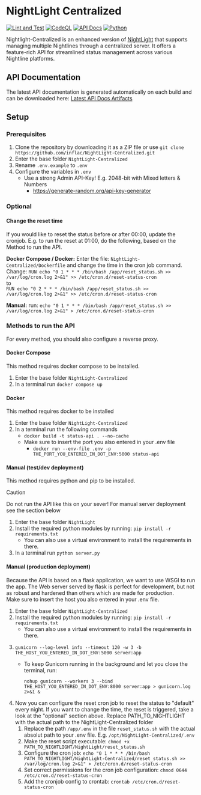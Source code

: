 # NightLight Centralized

[![Lint and Test](https://github.com/inflac/NightLight-Centralized/actions/workflows/lint-and-test.yaml/badge.svg)](https://github.com/inflac/NightLight-Centralized/actions/workflows/lint-and-test.yaml)
[![CodeQL](https://github.com/inflac/NightLight-Centralized/actions/workflows/github-code-scanning/codeql/badge.svg)](https://github.com/inflac/NightLight-Centralized/actions/workflows/github-code-scanning/codeql)
[![API Docs](https://github.com/inflac/NightLight-Centralized/actions/workflows/build-api-docs.yaml/badge.svg)](https://github.com/inflac/NightLight-Centralized/actions/workflows/build-api-docs.yaml)
[![Python](https://img.shields.io/badge/python-3.12--3.13-blue.svg)](https://www.python.org/downloads/release/python-3130/)

Nightlight-Centralized is an enhanced version of [NightLight](https://github.com/inflac/NightLight) that supports managing multiple Nightlines through a centralized server. It offers a feature-rich API for streamlined status management across various Nightline platforms.

## API Documentation
The latest API documentation is generated automatically on each build and can be downloaded here: [Latest API Docs Artifacts](https://github.com/inflac/NightLight-Centralized/actions/workflows/build-api-docs.yaml)

## Setup

### Prerequisites
1. Clone the repository by downloading it as a ZIP file or use `git clone https://github.com/inflac/NightLight-Centralized.git`
2. Enter the base folder `NightLight-Centralized`
3. Rename `.env.example` to `.env`
4. Configure the variables in `.env`
    * Use a strong Admin API-Key! E.g. 2048-bit with Mixed letters & Numbers
        * https://generate-random.org/api-key-generator

### Optional
#### Change the reset time
If you would like to reset the status before or after 00:00, update the cronjob. E.g. to run the reset at 01:00, do the following, based on the Method to run the API.

**Docker Compose / Docker:**
Enter the file: `NightLight-Centralized/Dockerfile` and change the time in the cron job command. Change:
`RUN echo "0 1 * * * /bin/bash /app/reset_status.sh >> /var/log/cron.log 2>&1" >> /etc/cron.d/reset-status-cron`<br>
to<br>
`RUN echo "0 2 * * * /bin/bash /app/reset_status.sh >> /var/log/cron.log 2>&1" >> /etc/cron.d/reset-status-cron`

**Manual:**
run: `echo "0 1 * * * /bin/bash /app/reset_status.sh >> /var/log/cron.log 2>&1" > /etc/cron.d/reset-status-cron`

### Methods to run the API
For every method, you should also configure a reverse proxy.

#### Docker Compose
This method requires docker compose to be installed.
1. Enter the base folder `NightLight-Centralized`
2. In a terminal run `docker compose up`

#### Docker
This method requires docker to be installed
1. Enter the base folder `NightLight-Centralized`
2. In a terminal run the following commands
    * `docker build -t status-api . --no-cache`
    * Make sure to insert the port you also entered in your .env   file
        * `docker run --env-file .env -p THE_PORT_YOU_ENTERED_IN_DOT_ENV:5000 status-api`

#### Manual (test/dev deployment)
This method requires python and pip to be installed.
> [!CAUTION]
> Do not run the API like this on your sever! For manual server deployment see the section below
1. Enter the base folder `NightLight`
2. Install the required python modules by running: `pip install -r requirements.txt`
    * You can also use a virtual environment to install the requirements in there.
3. In a terminal run `python server.py`

#### Manual (production deployment)
Because the API is based on a flask application, we want to use WSGI to run the app. The Web server served by flask is perfect for development, but not as robust and hardened than others which are made for production.<br>
Make sure to insert the host you also entered in your .env   file.

1. Enter the base folder `NightLight-Centralized`
2. Install the required python modules by running: `pip install -r requirements.txt`
    * You can also use a virtual environment to install the requirements in there.
3.
    ```
    gunicorn --log-level info --timeout 120 -w 3 -b THE_HOST_YOU_ENTERED_IN_DOT_ENV:5000 server:app
    ```
    * To keep Gunicorn running in the background and let you close the terminal, run:
        ```
        nohup gunicorn --workers 3 --bind THE_HOST_YOU_ENTERED_IN_DOT_ENV:8000 server:app > gunicorn.log 2>&1 &
        ```
4. Now you can configure the reset cron job to reset the status to "default" every night. If you want to change the time, the reset is triggered, take a look at the "optional" section above. Replace PATH_TO_NIGHTLIGHT with the actual path to the NightLight-Centralized folder
    1. Replace the path `/app/.env` in the file `reset_status.sh` with the actual absolut path to your .env file. E.g. `/opt/NightLight-Centralized/.env`
    2. Make the reset script executable: `chmod +x PATH_TO_NIGHTLIGHT/NightLight/reset_status.sh`
    3. Configure the cron job: `echo "0 1 * * * /bin/bash PATH_TO_NIGHTLIGHT/NightLight-Centralized/reset_status.sh >> /var/log/cron.log 2>&1" > /etc/cron.d/reset-status-cron`
    4. Set correct permissions for the cron job configuration: `chmod 0644 /etc/cron.d/reset-status-cron`
    5. Add the cronjob config to crontab: `crontab /etc/cron.d/reset-status-cron`

